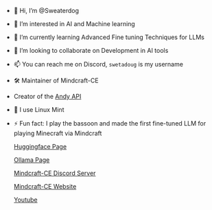 - 👋 Hi, I’m @Sweaterdog
- 👀 I’m interested in AI and Machine learning
- 🌱 I’m currently learning Advanced Fine tuning Techniques for LLMs
- 💞️ I’m looking to collaborate on Development in AI tools
- 📫 You can reach me on Discord, `swetadoug` is my username 
- 🛠 Maintainer of Mindcraft-CE
- Creator of the [Andy API](https://mindcraft.riqvip.dev/andy-pool)
- 🐧 I use Linux Mint
- ⚡ Fun fact: I play the bassoon and made the first fine-tuned LLM for playing Minecraft via Mindcraft

  [Huggingface Page](https://huggingface.co/Sweaterdog)
  
  [Ollama Page](https://ollama.com/Sweaterdog)

  [Mindcraft-CE Discord Server](https://discord.gg/DNnBQvCtwr)

  [Mindcraft-CE Website](https://mindcraft.riqvip.dev/)
 
  [Youtube](https://youtube.com/@sweaterdog5475?si=bPo11cLvoR1sYEXp)
<!---
Sweaterdog/Sweaterdog is a ✨ special ✨ repository because its `README.md` (this file) appears on your GitHub profile.
You can click the Preview link to take a look at your changes.
--->
